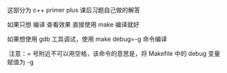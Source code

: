 这部分为 c++ primer plus 课后习题自己做的解答

如果只想 编译 查看效果 直接使用 make 编译就好

如果想使用 gdb 工具调试，使用 make debug=-g 命令编译

​    注意：= 号附近不可以用空格，该命令的意思是，将 Makefile 中的 debug 变量赋值为 -g